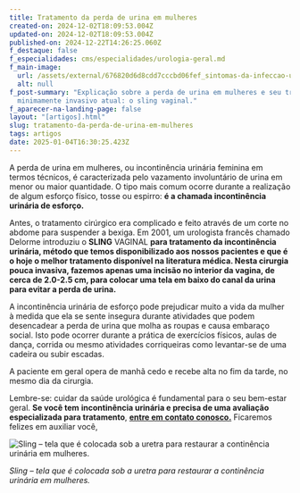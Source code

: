 ```yaml
---
title: Tratamento da perda de urina em mulheres
created-on: 2024-12-02T18:09:53.004Z
updated-on: 2024-12-02T18:09:53.004Z
published-on: 2024-12-22T14:26:25.060Z
f_destaque: false
f_especialidades: cms/especialidades/urologia-geral.md
f_main-image:
  url: /assets/external/676820d6d8cdd7cccbd06fef_sintomas-da-infeccao-urinaria-1030x684-1201.jpg
  alt: null
f_post-summary: "Explicação sobre a perda de urina em mulheres e seu tratamento
  minimamente invasivo atual: o sling vaginal."
f_aparecer-na-landing-page: false
layout: "[artigos].html"
slug: tratamento-da-perda-de-urina-em-mulheres
tags: artigos
date: 2025-01-04T16:30:25.423Z
---
```

A perda de urina em mulheres, ou incontinência urinária feminina em termos técnicos, é caracterizada pelo vazamento involuntário de urina em menor ou maior quantidade. O tipo mais comum ocorre durante a realização de algum esforço físico, tosse ou espirro: **é a chamada incontinência urinária de esforço.**

Antes, o tratamento cirúrgico era complicado e feito através de um corte no abdome para suspender a bexiga. Em 2001, um urologista francês chamado Delorme introduziu o **SLING** VAGINAL **para tratamento da incontinência urinária, método que temos disponibilizado aos nossos pacientes e que é o hoje o melhor tratamento disponível na literatura médica. Nesta cirurgia pouca invasiva, fazemos apenas uma incisão no interior da vagina, de cerca de 2.0-2.5 cm, para colocar uma tela em baixo do canal da urina para evitar a perda de urina.**

A incontinência urinária de esforço pode prejudicar muito a vida da mulher à medida que ela se sente insegura durante atividades que podem desencadear a perda de urina que molha as roupas e causa embaraço social. Isto pode ocorrer durante a prática de exercícios físicos, aulas de dança, corrida ou mesmo atividades corriqueiras como levantar-se de uma cadeira ou subir escadas.

A paciente em geral opera de manhã cedo e recebe alta no fim da tarde, no mesmo dia da cirurgia.

Lembre-se: cuidar da saúde urológica é fundamental para o seu bem-estar geral. **Se você tem** **incontinência urinária e precisa de uma avaliação especializada para tratamento**, **[entre em contato conosco.](https://uroconsult.com.br/contato/)** Ficaremos felizes em auxiliar você,

![Sling – tela que é colocada sob a uretra para restaurar a continência urinária em mulheres.](/assets/external/676820d6d8cdd7cccbd06ff0_674df79acc90b144c69b4b8c_sling25201.jpeg "Sling – tela que é colocada sob a uretra para restaurar a continência urinária em mulheres.")

*Sling – tela que é colocada sob a uretra para restaurar a continência urinária em mulheres.*